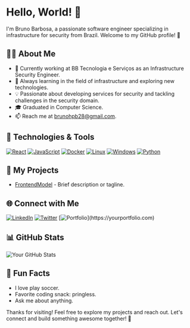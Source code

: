 # Hello, World! 👋

I'm Bruno Barbosa, a passionate software engineer specializing in infrastructure for security from Brazil. Welcome to my GitHub profile! 🚀

## 🧑‍💻 About Me

- 💼 Currently working at BB Tecnologia e Serviços as an Infrastructure Security Engineer.
- 🌱 Always learning in the field of infrastructure and exploring new technologies.
- 💡 Passionate about developing services for security and tackling challenges in the security domain.
- 🎓 Graduated in Computer Science.
- 📫 Reach me at brunohpb28@gmail.com.

## 🔧 Technologies & Tools

[![React](https://img.shields.io/badge/-React-61DAFB?&logo=react&logoColor=white)](link-to-react)
[![JavaScript](https://img.shields.io/badge/-JavaScript-F7DF1E?&logo=javascript&logoColor=white)](link-to-javascript)
[![Docker](https://img.shields.io/badge/-Docker-2496ED?&logo=docker&logoColor=white)](link-to-docker)
[![Linux](https://img.shields.io/badge/-Linux-FCC624?&logo=linux&logoColor=white)](link-to-linux)
[![Windows](https://img.shields.io/badge/-Windows-0078D6?&logo=windows&logoColor=white)](link-to-windows)
[![Python](https://img.shields.io/badge/-Python-3776AB?&logo=python&logoColor=white)](link-to-python)

## 🚀 My Projects

- [FrontendModel](https://github.com/Brunohpb/FrontendModel) - Brief description or tagline.


## 🌐 Connect with Me

[![LinkedIn](https://img.shields.io/badge/-LinkedIn-0077B5?&logo=linkedin&logoColor=white)]((https://www.linkedin.com/in/bruno-henrique-parreira-barbosa-8b8b32164/))
[![Twitter](https://img.shields.io/badge/-Twitter-1DA1F2?&logo=twitter&logoColor=white)]([https://twitter.com/yourtwitterhandle](https://twitter.com/Bruno_9912))
[![Portfolio](https://img.shields.io/badge/-Portfolio-000?)](https://yourportfolio.com)

## 📊 GitHub Stats

![Your GitHub Stats](https://github-readme-stats.vercel.app/api?username=yourusername&show_icons=true&hide_title=true&hide_border=true)


## 🎉 Fun Facts

- I love play soccer.
- Favorite coding snack: pringless.
- Ask me about anything.

Thanks for visiting! Feel free to explore my projects and reach out. Let's connect and build something awesome together! 🌟
